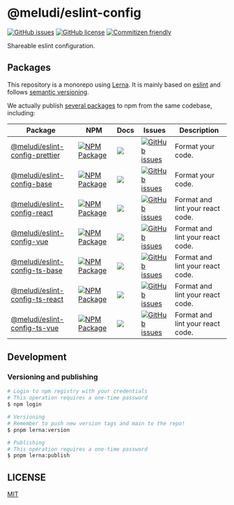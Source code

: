 # @meludi/eslint-config

[![GitHub issues][eslint-config-issues-badge]][eslint-config-issues-link]
[![GitHub license][eslint-config-license-badge]][eslint-config-license-link]
[![Commitizen friendly][commitizen-badge]][commitizen-link]

Shareable eslint configuration.

## Packages

This repository is a monorepo using [Lerna](https://github.com/lerna/lerna). It is mainly based on [eslint](https://eslint.io/) and follows [semantic versioning](https://www.conventionalcommits.org/en/v1.0.0/).

We actually publish [several packages](/packages) to npm from the same codebase, including:

| Package                                                          | NPM                                                                                 | Docs                                              | Issues                                                                                      | Description                      |
| ---------------------------------------------------------------- | ----------------------------------------------------------------------------------- | ------------------------------------------------- | ------------------------------------------------------------------------------------------- | -------------------------------- |
| [@meludi/eslint-config-prettier][eslint-config-prettier-package] | [![NPM Package][eslint-config-prettier-npm-badge]][eslint-config-prettier-npm-link] | [![][doc-badge]][eslint-config-prettier-doc-link] | [![GitHub issues][eslint-config-prettier-issues-badge]][eslint-config-prettier-issues-link] | Format your code.                |
| [@meludi/eslint-config-base][eslint-config-base-package]         | [![NPM Package][eslint-config-base-npm-badge]][eslint-config-base-npm-link]         | [![][doc-badge]][eslint-config-base-doc-link]     | [![GitHub issues][eslint-config-base-issues-badge]][eslint-config-base-issues-link]         | Format your code.                |
| [@meludi/eslint-config-react][eslint-config-react-package]       | [![NPM Package][eslint-config-react-npm-badge]][eslint-config-react-npm-link]       | [![][doc-badge]][eslint-config-react-doc-link]    | [![GitHub issues][eslint-config-react-issues-badge]][eslint-config-react-issues-link]       | Format and lint your react code. |
| [@meludi/eslint-config-vue][eslint-config-vue-package]           | [![NPM Package][eslint-config-vue-npm-badge]][eslint-config-vue-npm-link]           | [![][doc-badge]][eslint-config-vue-doc-link]      | [![GitHub issues][eslint-config-vue-issues-badge]][eslint-config-vue-issues-link]           | Format and lint your react code. |
| [@meludi/eslint-config-ts-base][eslint-config-ts-base-package]   | [![NPM Package][eslint-config-ts-base-npm-badge]][eslint-config-ts-base-npm-link]   | [![][doc-badge]][eslint-config-ts-base-doc-link]  | [![GitHub issues][eslint-config-ts-base-issues-badge]][eslint-config-ts-base-issues-link]   | Format and lint your react code. |
| [@meludi/eslint-config-ts-react][eslint-config-ts-react-package] | [![NPM Package][eslint-config-ts-react-npm-badge]][eslint-config-ts-react-npm-link] | [![][doc-badge]][eslint-config-ts-react-doc-link] | [![GitHub issues][eslint-config-ts-react-issues-badge]][eslint-config-ts-react-issues-link] | Format and lint your react code. |
| [@meludi/eslint-config-ts-vue][eslint-config-ts-vue-package]     | [![NPM Package][eslint-config-ts-vue-npm-badge]][eslint-config-ts-vue-npm-link]     | [![][doc-badge]][eslint-config-ts-vue-doc-link]   | [![GitHub issues][eslint-config-ts-vue-issues-badge]][eslint-config-ts-vue-issues-link]     | Format and lint your react code. |

## Development
### Versioning and publishing
```sh
# Login to npm registry with your credentials
# This operation requires a one-time password
$ npm login

# Versioning
# Remember to push new version tags and main to the repo!
$ pnpm lerna:version

# Publishing
# This operation requires a one-time password
$ pnpm lerna:publish
```

## LICENSE

[MIT](LICENSE)

[doc-badge]: https://img.shields.io/badge/docs-readme-orange.svg?style=flat-square
[commitizen-badge]: https://img.shields.io/badge/commitizen-friendly-brightgreen.svg
[commitizen-link]: http://commitizen.github.io/cz-cli/
[eslint-config-issues-badge]: https://img.shields.io/github/issues/meludi/eslint-config
[eslint-config-issues-link]: https://github.com/meludi/eslint-config/issues
[eslint-config-license-badge]: https://img.shields.io/github/license/meludi/eslint-config
[eslint-config-license-link]: https://github.com/meludi/eslint-config/blob/main/LICENSE
[eslint-config-prettier-package]: https://github.com/meludi/eslint-config/tree/master/packages/eslint-config-prettier
[eslint-config-prettier-npm-badge]: https://img.shields.io/npm/v/@meludi/eslint-config-prettier.svg
[eslint-config-prettier-npm-link]: https://www.npmjs.com/package/@meludi/eslint-config-prettier
[eslint-config-prettier-doc-link]: https://github.com/meludi/eslint-config/tree/master/packages/eslint-config-prettier/#readme
[eslint-config-prettier-issues-badge]: https://img.shields.io/github/issues/meludi/stylelint-config/package:%20eslint-config-prettier?label=issues
[eslint-config-prettier-issues-link]: https://github.com/meludi/stylelint-config/issues?q=is%3Aopen+is%3Aissue+label%3A%22package%3A+eslint-config-prettier%22
[eslint-config-base-package]: https://github.com/meludi/eslint-config/tree/master/packages/eslint-config-base
[eslint-config-base-npm-badge]: https://img.shields.io/npm/v/@meludi/eslint-config-base.svg
[eslint-config-base-npm-link]: https://www.npmjs.com/package/@meludi/eslint-config-base
[eslint-config-base-doc-link]: https://github.com/meludi/eslint-config/tree/master/packages/eslint-config-base/#readme
[eslint-config-base-issues-badge]: https://img.shields.io/github/issues/meludi/stylelint-config/package:%20eslint-config-base?label=issues
[eslint-config-base-issues-link]: https://github.com/meludi/stylelint-config/issues?q=is%3Aopen+is%3Aissue+label%3A%22package%3A+eslint-config-base%22
[eslint-config-react-package]: https://github.com/meludi/eslint-config/tree/master/packages/eslint-config-react
[eslint-config-react-npm-badge]: https://img.shields.io/npm/v/@meludi/eslint-config-react.svg
[eslint-config-react-npm-link]: https://www.npmjs.com/package/@meludi/eslint-config-react
[eslint-config-react-doc-link]: https://github.com/meludi/eslint-config/tree/master/packages/eslint-config-react/#readme
[eslint-config-react-issues-badge]: https://img.shields.io/github/issues/meludi/stylelint-config/package:%20eslint-config-react?label=issues
[eslint-config-react-issues-link]: https://github.com/meludi/stylelint-config/issues?q=is%3Aopen+is%3Aissue+label%3A%22package%3A+eslint-config-react%22
[eslint-config-vue-package]: https://github.com/meludi/eslint-config/tree/master/packages/eslint-config-vue
[eslint-config-vue-npm-badge]: https://img.shields.io/npm/v/@meludi/eslint-config-vue.svg
[eslint-config-vue-npm-link]: https://www.npmjs.com/package/@meludi/eslint-config-vue
[eslint-config-vue-doc-link]: https://github.com/meludi/eslint-config/tree/master/packages/eslint-config-vue/#readme
[eslint-config-vue-issues-badge]: https://img.shields.io/github/issues/meludi/stylelint-config/package:%20eslint-config-vue?label=issues
[eslint-config-vue-issues-link]: https://github.com/meludi/stylelint-config/issues?q=is%3Aopen+is%3Aissue+label%3A%22package%3A+eslint-config-vue%22
[eslint-config-ts-base-package]: https://github.com/meludi/eslint-config/tree/master/packages/eslint-config-ts-base
[eslint-config-ts-base-npm-badge]: https://img.shields.io/npm/v/@meludi/eslint-config-ts-base.svg
[eslint-config-ts-base-npm-link]: https://www.npmjs.com/package/@meludi/eslint-config-ts-base
[eslint-config-ts-base-doc-link]: https://github.com/meludi/eslint-config/tree/master/packages/eslint-config-ts-base/#readme
[eslint-config-ts-base-issues-badge]: https://img.shields.io/github/issues/meludi/stylelint-config/package:%20eslint-config-ts-base?label=issues
[eslint-config-ts-base-issues-link]: https://github.com/meludi/stylelint-config/issues?q=is%3Aopen+is%3Aissue+label%3A%22package%3A+eslint-config-ts-base%22
[eslint-config-ts-react-package]: https://github.com/meludi/eslint-config/tree/master/packages/eslint-config-ts-react
[eslint-config-ts-react-npm-badge]: https://img.shields.io/npm/v/@meludi/eslint-config-ts-react.svg
[eslint-config-ts-react-npm-link]: https://www.npmjs.com/package/@meludi/eslint-config-ts-react
[eslint-config-ts-react-doc-link]: https://github.com/meludi/eslint-config/tree/master/packages/eslint-config-ts-react/#readme
[eslint-config-ts-react-issues-badge]: https://img.shields.io/github/issues/meludi/stylelint-config/package:%20eslint-config-ts-react?label=issues
[eslint-config-ts-react-issues-link]: https://github.com/meludi/stylelint-config/issues?q=is%3Aopen+is%3Aissue+label%3A%22package%3A+eslint-config-ts-react%22
[eslint-config-ts-vue-package]: https://github.com/meludi/eslint-config/tree/master/packages/eslint-config-ts-vue
[eslint-config-ts-vue-npm-badge]: https://img.shields.io/npm/v/@meludi/eslint-config-ts-vue.svg
[eslint-config-ts-vue-npm-link]: https://www.npmjs.com/package/@meludi/eslint-config-ts-vue
[eslint-config-ts-vue-doc-link]: https://github.com/meludi/eslint-config/tree/master/packages/eslint-config-ts-vue/#readme
[eslint-config-ts-vue-issues-badge]: https://img.shields.io/github/issues/meludi/stylelint-config/package:%20eslint-config-ts-vue?label=issues
[eslint-config-ts-vue-issues-link]: https://github.com/meludi/stylelint-config/issues?q=is%3Aopen+is%3Aissue+label%3A%22package%3A+eslint-config-ts-vue%22
